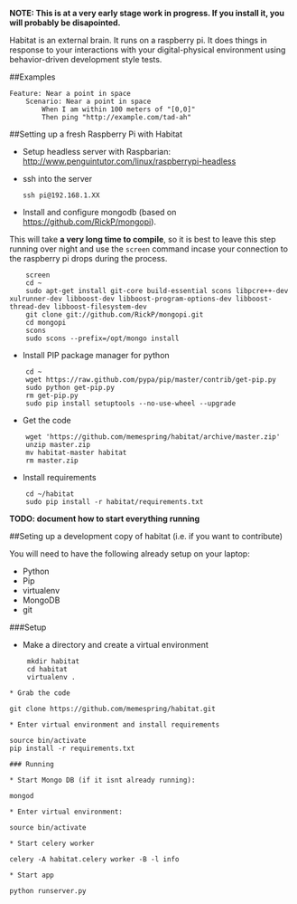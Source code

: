 **NOTE: This is at a very early stage work in progress. If you install it, you will probably be disapointed.**

Habitat is an external brain. It runs on a raspberry pi. It does things in response to your interactions with your digital-physical environment using behavior-driven development style tests.

##Examples

```
Feature: Near a point in space
    Scenario: Near a point in space 
        When I am within 100 meters of "[0,0]"
        Then ping "http://example.com/tad-ah"
```

##Setting up a fresh Raspberry Pi with Habitat

* Setup headless server with Raspbarian: http://www.penguintutor.com/linux/raspberrypi-headless

* ssh into the server

    ```ssh pi@192.168.1.XX```
    

* Install and configure mongodb (based on https://github.com/RickP/mongopi). 

This will take **a very long time to compile**, so it is best to leave this step running over night and use the `screen` command incase your connection to the raspberry pi drops during the process.

```
    screen
    cd ~
    sudo apt-get install git-core build-essential scons libpcre++-dev xulrunner-dev libboost-dev libboost-program-options-dev libboost-thread-dev libboost-filesystem-dev
    git clone git://github.com/RickP/mongopi.git
    cd mongopi
    scons
    sudo scons --prefix=/opt/mongo install
```

* Install PIP package manager for python
```
    cd ~
    wget https://raw.github.com/pypa/pip/master/contrib/get-pip.py
    sudo python get-pip.py
    rm get-pip.py
    sudo pip install setuptools --no-use-wheel --upgrade
```
* Get the code
```
    wget 'https://github.com/memespring/habitat/archive/master.zip'
    unzip master.zip
    mv habitat-master habitat
    rm master.zip
```
* Install requirements
```
    cd ~/habitat
    sudo pip install -r habitat/requirements.txt
```

**TODO: document how to start everything running**


##Seting up a development copy of habitat (i.e. if you want to contribute)

You will need to have the following already setup on your laptop:

- Python
- Pip
- virtualenv
- MongoDB
- git

###Setup

* Make a directory and create a virtual environment
   ``` 
    mkdir habitat
    cd habitat
    virtualenv .
```
* Grab the code
```
    git clone https://github.com/memespring/habitat.git
```
* Enter virtual environment and install requirements
```
    source bin/activate
    pip install -r requirements.txt
```
### Running

* Start Mongo DB (if it isnt already running):
```
    mongod
```
* Enter virtual environment:
```
    source bin/activate
```
* Start celery worker 

```
    celery -A habitat.celery worker -B -l info
```
* Start app
```
    python runserver.py
```
